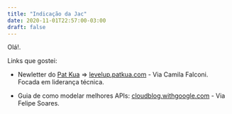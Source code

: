 ```yaml
---
title: "Indicação da Jac"
date: 2020-11-01T22:57:00-03:00
draft: false
---
```


Olá!.

Links que gostei:

* Newletter do [Pat Kua](https://www.patkua.com/) => [levelup.patkua.com](https://levelup.patkua.com/) - Via Camila Falconi. 
Focada em liderança técnica.

* Guia de como modelar melhores APIs: [cloudblog.withgoogle.com](https://cloudblog.withgoogle.com/products/api-management/google-cloud-api-design-tips/) - Via Felipe Soares.
